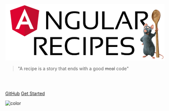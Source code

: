 <div class="netflix-logo">
  <div class="logo"></div>
</div>

![logo](assets/images/wordmark-logo-alt.png)

> "A recipe is a story that ends with a good <span style="text-decoration: line-through !important;">meal</span> code"</h3>

<br><br>

<div class="buttons">
  <a href="" target="_blank"><span>GitHub</span></a>
  <a href="#/README"><span>Get Started</span></a>
</div>

![color](#ffffff)